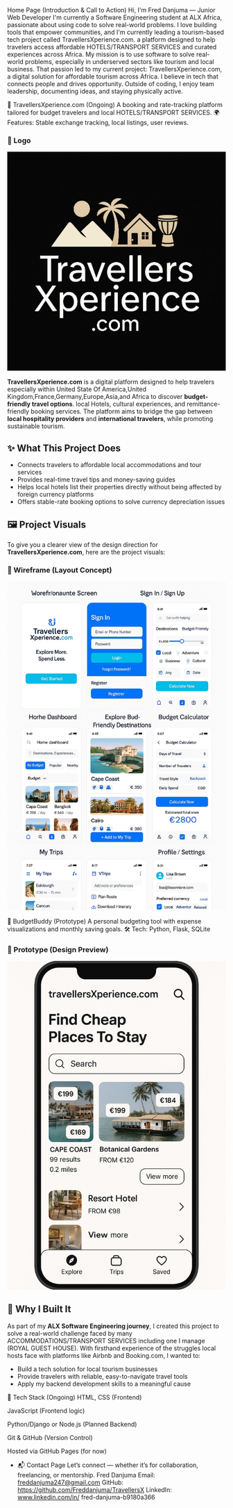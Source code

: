 Home Page (Introduction & Call to Action)
Hi, I'm Fred Danjuma — Junior Web Developer
I'm currently a Software Engineering student at ALX Africa, passionate about using code to solve real-world problems.
I love building tools that empower communities, and I'm currently leading a tourism-based tech project called TravellersXperience.com.
a platform designed to help travelers access affordable HOTELS/TRANSPORT SERVICES and curated experiences across Africa.
My mission is to use software to solve real-world problems, especially in underserved sectors like tourism and local business. 
That passion led to my current project: TravellersXperience.com, a digital solution for affordable tourism across Africa.
I believe in tech that connects people and drives opportunity. Outside of coding, I enjoy team leadership, documenting ideas, and staying physically active.


🔹 TravellersXperience.com (Ongoing)
A booking and rate-tracking platform tailored for budget travelers and local HOTELS/TRANSPORT SERVICES.
🌍 Features: Stable exchange tracking, local listings, user reviews.

### 🔹 Logo
[![TravellersXperience Logo](https://github.com/Freddanjuma/TravellersX/blob/main/TravellersXperience.com%20Logo.jpg)](https://github.com/Freddanjuma/TravellersX/blob/main/TravellersXperience.com%20Logo.jpg)

**TravellersXperience.com** is a digital platform designed to help travelers especially within United State Of America,United Kingdom,France,Germany,Europe,Asia,and Africa to discover **budget-friendly travel options**.
local Hotels, cultural experiences, and remittance-friendly booking services. The platform aims to bridge the gap between **local hospitality providers** and **international travelers**, while promoting sustainable tourism.

## ✨ What This Project Does

- Connects travelers to affordable local accommodations and tour services
- Provides real-time travel tips and money-saving guides
- Helps local hotels list their properties directly without being affected by foreign currency platforms
- Offers stable-rate booking options to solve currency depreciation issues

## 🖼️ Project Visuals
To give you a clearer view of the design direction for **TravellersXperience.com**, here are the project visuals:
### 🔹 Wireframe (Layout Concept)
![Wireframe](https://github.com/Freddanjuma/TravellersX/blob/main/wireframe.jpg)

🔹 BudgetBuddy (Prototype)
A personal budgeting tool with expense visualizations and monthly saving goals.
🛠️ Tech: Python, Flask, SQLite

### 🔹 Prototype (Design Preview)
![Prototype](https://github.com/Freddanjuma/TravellersX/blob/main/Prototype.jpg)

## 🧠 Why I Built It

As part of my **ALX Software Engineering journey**, I created this project to solve a real-world challenge faced by many ACCOMMODATIONS/TRANSPORT SERVICES  including one I manage (ROYAL GUEST HOUSE).
With firsthand experience of the struggles local hosts face with platforms like Airbnb and Booking.com, I wanted to:
- Build a tech solution for local tourism businesses
- Provide travelers with reliable, easy-to-navigate travel tools
- Apply my backend development skills to a meaningful cause

 
🔧 Tech Stack (Ongoing)
HTML, CSS (Frontend)

JavaScript (Frontend logic)

Python/Django or Node.js (Planned Backend)

Git & GitHub (Version Control)

Hosted via GitHub Pages (for now)

- 📬 Contact Page
Let’s connect — whether it’s for collaboration, freelancing, or mentorship.
Fred Danjuma
Email: freddanjuma247@gmail.com
GitHub: https://github.com/Freddanjuma/TravellersX
LinkedIn: www.linkedin.com/in/
fred-danjuma-b9180a366



